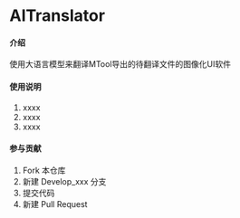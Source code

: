 # AITranslator

#### 介绍
使用大语言模型来翻译MTool导出的待翻译文件的图像化UI软件

#### 使用说明
1.  xxxx
2.  xxxx
3.  xxxx

#### 参与贡献

1.  Fork 本仓库
2.  新建 Develop_xxx 分支
3.  提交代码
4.  新建 Pull Request
